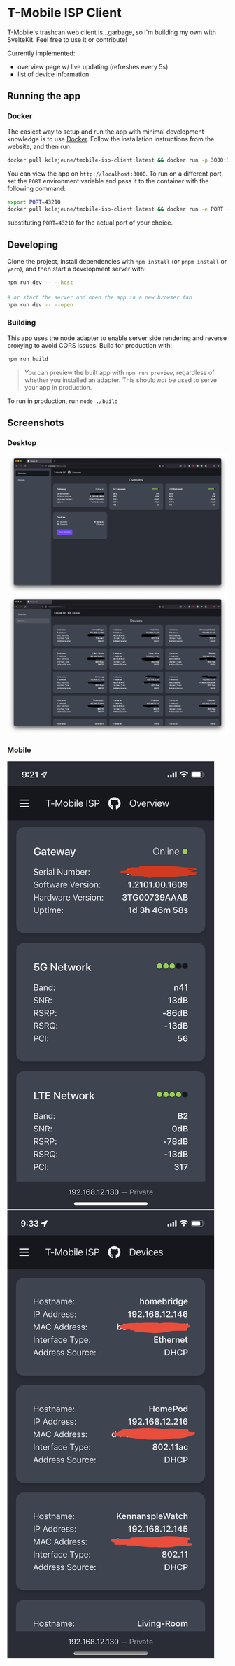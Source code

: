 # T-Mobile ISP Client

T-Mobile's trashcan web client is...garbage, so I'm building my own with SvelteKit. Feel free to use it or contribute!

Currently implemented:

- overview page w/ live updating (refreshes every 5s)
- list of device information

## Running the app

### Docker 

The easiest way to setup and run the app with minimal development knowledge is to use [Docker](https://www.docker.com/get-started). 
Follow the installation instructions from the website, and then run:

```bash
docker pull kclejeune/tmobile-isp-client:latest && docker run -p 3000:3000 -it kclejeune/tmobile-isp-client:latest
```

You can view the app on `http://localhost:3000`. To run on a different port, set the `PORT` environment variable 
and pass it to the container with the following command:

```bash
export PORT=43210
docker pull kclejeune/tmobile-isp-client:latest && docker run -e PORT -p $PORT:$PORT -it kclejeune/tmobile-isp-client:latest
```

substituting `PORT=43210` for the actual port of your choice.

## Developing

Clone the project, install dependencies with `npm install` (or `pnpm install` or `yarn`), and then start a development server with:

```bash
npm run dev -- --host

# or start the server and open the app in a new browser tab
npm run dev -- --open
```

### Building

This app uses the node adapter to enable server side rendering and reverse proxying to avoid CORS issues. Build for production with:

```bash
npm run build
```

> You can preview the built app with `npm run preview`, regardless of whether you installed an adapter. This should _not_ be used to serve your app in production.

To run in production, run `node ./build`

## Screenshots

### Desktop

![](/screenshots/desktop-overview.png)
![](/screenshots/desktop-devices.png)

### Mobile

![](/screenshots/mobile-overview.png)
![](/screenshots/mobile-devices.png)
